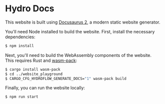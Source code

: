 # Hydro Docs
This website is built using [Docusaurus 2](https://docusaurus.io/), a modern static website generator.

You'll need Node installed to build the website. First, install the necessary dependencies:

```bash
$ npm install
```

Next, you'll need to build the WebAssembly components of the website. This requires Rust and [wasm-pack](https://rustwasm.github.io/wasm-pack/):

```bash
$ cargo install wasm-pack
$ cd ../website_playground
$ CARGO_CFG_HYDROFLOW_GENERATE_DOCS="1" wasm-pack build
```

Finally, you can run the website locally:

```bash
$ npm run start
```
